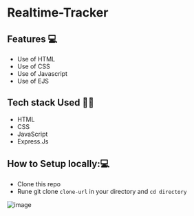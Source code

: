 # Realtime-Tracker
## Features 💻
- Use of HTML
- Use of CSS
- Use of Javascript
- Use of EJS

## Tech stack Used 🧑‍💻
- HTML
- CSS
- JavaScript
- Express.Js

## How to Setup locally:💻
- Clone this repo
- Rune git clone ` clone-url ` in your directory and `cd directory`

![image](https://github.com/user-attachments/assets/4f0ad329-54da-4c60-9a65-d5b24f12b059)
